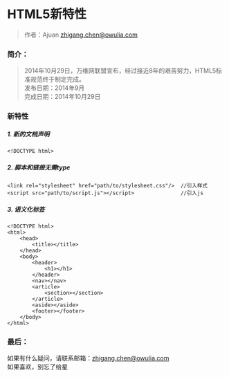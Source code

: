 # HTML5新特性
> 作者：Ajuan <zhigang.chen@owulia.com>

### 简介：
> 2014年10月29日，万维网联盟宣布，经过接近8年的艰苦努力，HTML5标准规范终于制定完成。<br>
> 发布日期：2014年9月<br>
> 完成日期：2014年10月29日<br>

### 新特性

##### 1. 新的文档声明
    <!DOCTYPE html>

##### 2. 脚本和链接无需type
    <link rel="stylesheet" href="path/to/stylesheet.css"/>  //引入样式
    <script src="path/to/script.js"></script>               //引入js

##### 3. 语义化标签
    <!DOCTYPE html>
    <html>
        <head>
            <title></title>
        </head>
        <body>
            <header>
                <h1></h1>
            </header>
            <nav></nav>
            <article>
                <section></section>
            </article>
            <aside></aside>
            <footer></footer>
        </body>
    </html>

### 最后：
如果有什么疑问，请联系邮箱：zhigang.chen@owulia.com<br>
如果喜欢，别忘了给星